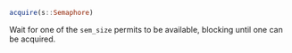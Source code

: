 ```julia
acquire(s::Semaphore)
```

Wait for one of the `sem_size` permits to be available, blocking until one can be acquired.
